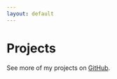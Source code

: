 ```yaml
---
layout: default
---
```


# Projects


See more of my projects on [GitHub](https://github.com/katherinelazar).
